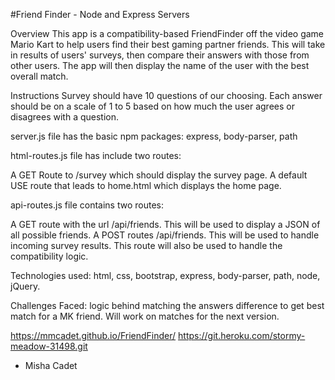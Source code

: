 #Friend Finder - Node and Express Servers

Overview
This app is a compatibility-based FriendFinder off the video game Mario Kart to help users find their best gaming partner friends. This will take in results of users' surveys, then compare their answers with those from other users. The app will then display the name of the user with the best overall match.

Instructions
Survey should have 10 questions of our choosing. Each answer should be on a scale of 1 to 5 based on how much the user agrees or disagrees with a question.

server.js file has the basic npm packages: express, body-parser, path

html-routes.js file has include two routes:

A GET Route to /survey which should display the survey page. A default USE route that leads to home.html which displays the home page.

api-routes.js file contains two routes:

A GET route with the url /api/friends. This will be used to display a JSON of all possible friends. A POST routes /api/friends. This will be used to handle incoming survey results. This route will also be used to handle the compatibility logic.

Technologies used:
html, css, bootstrap, express, body-parser, path, node, jQuery.

Challenges Faced: logic behind matching the answers difference to get best match for a MK friend. Will work on matches for the next version. 

https://mmcadet.github.io/FriendFinder/
https://git.heroku.com/stormy-meadow-31498.git

- Misha Cadet
